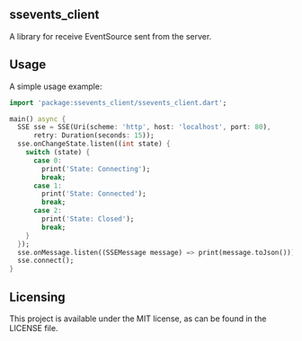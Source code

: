 ## ssevents_client

A library for receive EventSource sent from the server. 

## Usage

A simple usage example:

```dart
import 'package:ssevents_client/ssevents_client.dart';

main() async {
  SSE sse = SSE(Uri(scheme: 'http', host: 'localhost', port: 80),
      retry: Duration(seconds: 15));
  sse.onChangeState.listen((int state) {
    switch (state) {
      case 0:
        print('State: Connecting');
        break;
      case 1:
        print('State: Connected');
        break;
      case 2:
        print('State: Closed');
        break;
    }
  });
  sse.onMessage.listen((SSEMessage message) => print(message.toJson()));
  sse.connect();
}
```

## Licensing

This project is available under the MIT license, as can be found in the LICENSE file.
